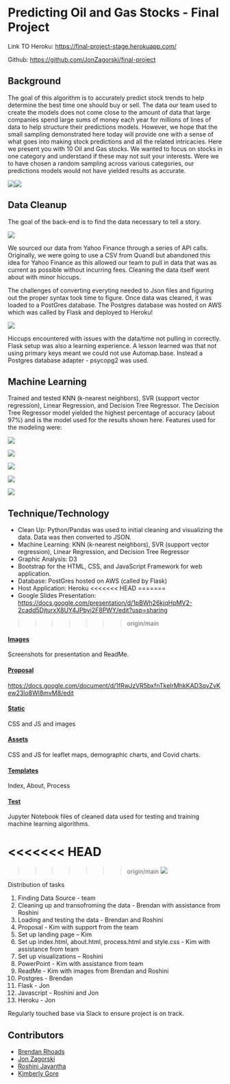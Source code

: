 # Predicting Oil and Gas Stocks - Final Project
Link TO Heroku: https://final-project-stage.herokuapp.com/

Github: https://github.com/JonZagorski/final-project


## Background
The goal of this algorithm is to accurately predict stock trends to help determine the best time one should buy or sell. The data our team used to create the models does not come close to the amount of data that large companies spend large sums of money each year for millions of lines of data to help structure their predictions models.  However, we hope that the small sampling demonstrated here today will provide one with a sense of what goes into making stock predictions and all the related intricacies. Here we present you with 10 Oil and Gas stocks. We wanted to focus on stocks in one category and understand if these may not suit your interests. Were we to have chosen a random sampling across various categories, our predictions models would not have yielded results as accurate.


![](https://github.com/JonZagorski/final-project/blob/main/screenshots/Graph1.png)![](https://github.com/JonZagorski/final-project/blob/main/screenshots/Graph2.png)
## Data Cleanup
The goal of the back-end is to find the data necessary to tell a story. 

![](https://github.com/JonZagorski/final-project/blob/main/screenshots/main.PNG)

We sourced our data from Yahoo Finance through a series of API calls. Originally, we were going to use a CSV from Quandl but abandoned this idea for Yahoo Finance as this allowed our team to pull in data that was as current as possible without incurring fees. Cleaning the data itself went about with minor hiccups.  

The challenges of converting everyting needed to Json files and figuring out the proper syntax took time to figure.  Once data was cleaned, it was loaded to a PostGres database. The Postgres database was hosted on AWS which was called by Flask and deployed to Heroku!

![](https://github.com/JonZagorski/final-project/blob/main/screenshots/yf_data_grab.PNG)

Hiccups encountered with issues with the data/time not pulling in correctly. Flask setup was also a learning experience.  A lesson learned was that not using primary keys meant we could not use Automap.base. Instead a Postgres database adapter - psycopg2 was used. 

## Machine Learning 
Trained and tested KNN (k-nearest neighbors), SVR (support vector regression), Linear Regression, and Decision Tree Regressor.  The Decision Tree Regressor model yielded the highest percentage of accuracy (about 97%) and is the model used for the results shown here. Features used for the modeling were:

![](https://github.com/JonZagorski/final-project/blob/main/screenshots/add_features.PNG)

![](https://github.com/JonZagorski/final-project/blob/main/screenshots/split_dataset.PNG)

![](https://github.com/JonZagorski/final-project/blob/main/screenshots/model_picking.PNG)

![](https://github.com/JonZagorski/final-project/blob/main/screenshots/model_accuracy.PNG)

![](https://github.com/JonZagorski/final-project/blob/main/screenshots/decision_tree_regressor.PNG)


## Technique/Technology 
* Clean Up:  Python/Pandas was used to initial cleaning and visualizing the data. Data was then converted to JSON.
* Machine Learning:  KNN (k-nearest neighbors), SVR (support vector regression), Linear Regression, and Decision Tree Regressor
* Graphic Analysis: D3
* Bootstrap for the HTML, CSS, and JavaScript Framework for web application.
* Database: PostGres hosted on AWS (called by Flask)
* Host Application:  Heroku
<<<<<<< HEAD
=======
* Google Slides Presentation: https://docs.google.com/presentation/d/1pBWh26kjqHpMV2-2cadd5DjturxX8UY4JPbyi2F8PWY/edit?usp=sharing
>>>>>>> origin/main


#### [Images](Images)
Screenshots for presentation and ReadMe.

#### [Proposal](Proposal)
https://docs.google.com/document/d/1fRwJzVR5bxfnTkelrMhkKAD3qvZvKew23lo8Wl8mvM8/edit

#### [Static](Static)
CSS and JS and images

#### [Assets](assets)
CSS and JS for leaflet maps, demographic charts, and Covid charts.

#### [Templates](templates)
Index, About, Process 

#### [Test](test)
Jupyter Notebook files of cleaned data used for testing and training machine learning algorithms.

<<<<<<< HEAD
=======

>>>>>>> origin/main
![](https://github.com/JonZagorski/final-project/blob/main/screenshots/indexhtml.png)

Distribution of tasks
1.	Finding Data Source - team
2.	Cleaning up and transofroming the data - Brendan with assistance from Roshini
3.	Loading and testing the data - Brendan and Roshini 
4.	Proposal - Kim with support from the team
5.	Set up landing page – Kim
6.	Set up index.html, about.html, process.html and style.css - Kim with assistance from team
7.  Set up visualizations – Roshini
8.	PowerPoint - Kim with assistance from team
9. ReadMe - Kim with images from Brendan and Roshini
10. Postgres - Brendan
11. Flask - Jon
12.	Javascript - Roshini and Jon
13. Heroku - Jon

Regularly touched base via Slack to ensure project is on track.

## Contributors
* [Brendan Rhoads](https://github.com/BRhoads1155)
* [Jon Zagorski](https://github.com/JonZagorski)
* [Roshini Jayantha](https://github.com/RoshiniGau)
* [Kimberly Gore](https://github.com/KGore12)

